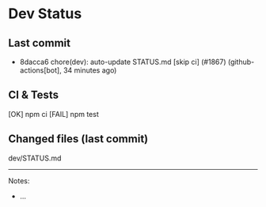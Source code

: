 # Dev Status

## Last commit
- 8dacca6 chore(dev): auto-update STATUS.md [skip ci] (#1867) (github-actions[bot], 34 minutes ago)
## CI & Tests
[OK] npm ci
[FAIL] npm test

## Changed files (last commit)
dev/STATUS.md

---
Notes:
- ...
